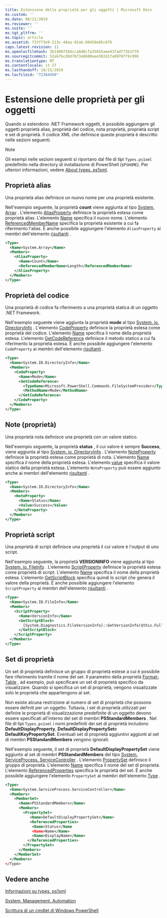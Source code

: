 ```yaml
---
title: Estensione delle proprietà per gli oggetti | Microsoft Docs
ms.custom: ''
ms.date: 08/21/2019
ms.reviewer: ''
ms.suite: ''
ms.tgt_pltfrm: ''
ms.topic: article
ms.assetid: f33ff3e9-213c-44aa-92ab-09450e65c676
caps.latest.revision: 11
ms.openlocfilehash: 3b14007384cca0d0cfa35655aee437adf73b1ff0
ms.sourcegitcommit: 52a67bcd9d7bf3e8600ea4302d1fa8970ff9c998
ms.translationtype: MT
ms.contentlocale: it-IT
ms.lasthandoff: 10/15/2019
ms.locfileid: "72364450"
---
```

# <a name="extending-properties-for-objects"></a>Estensione delle proprietà per gli oggetti

Quando si estendono .NET Framework oggetti, è possibile aggiungere gli oggetti proprietà alias, proprietà del codice, nota proprietà, proprietà script e set di proprietà. Il codice XML che definisce queste proprietà è descritto nelle sezioni seguenti.

> [!NOTE]
> Gli esempi nelle sezioni seguenti si riportano dal file di tipi `Types.ps1xml` predefinito nella directory di installazione di PowerShell (`$PSHOME`). Per ulteriori informazioni, vedere [About types. ps1xml](/powershell/module/microsoft.powershell.core/about/about_types.ps1xml).

## <a name="alias-properties"></a>Proprietà alias

Una proprietà alias definisce un nuovo nome per una proprietà esistente.

Nell'esempio seguente, la proprietà **count** viene aggiunta al tipo [System. Array](/dotnet/api/System.Array) . L'elemento [AliasProperty](/dotnet/api/system.management.automation.psaliasproperty) definisce la proprietà estesa come proprietà alias. L'elemento [Name](/dotnet/api/system.management.automation.psmemberinfo.name) specifica il nuovo nome. L'elemento [ReferencedMemberName](/dotnet/api/system.management.automation.psaliasproperty.referencedmembername) specifica la proprietà esistente a cui fa riferimento l'alias. È anche possibile aggiungere l'elemento `AliasProperty` ai membri dell'elemento [risultanti](/dotnet/api/system.management.automation.psmemberset) .

```xml
<Type>
  <Name>System.Array</Name>
  <Members>
    <AliasProperty>
      <Name>Count</Name>
      <ReferencedMemberName>Length</ReferencedMemberName>
    </AliasProperty>
  </Members>
</Type>
```

## <a name="code-properties"></a>Proprietà del codice

Una proprietà di codice fa riferimento a una proprietà statica di un oggetto .NET Framework.

Nell'esempio seguente viene aggiunta la proprietà **mode** al tipo [System. io. DirectoryInfo](/dotnet/api/System.IO.DirectoryInfo) . L'elemento [CodeProperty](/dotnet/api/system.management.automation.pscodeproperty) definisce la proprietà estesa come proprietà del codice. L'elemento [Name](/dotnet/api/system.management.automation.psmemberinfo.name) specifica il nome della proprietà estesa. L'elemento [GetCodeReference](/dotnet/api/system.management.automation.pscodeproperty.gettercodereference) definisce il metodo statico a cui fa riferimento la proprietà estesa. È anche possibile aggiungere l'elemento `CodeProperty` ai membri dell'elemento [risultanti](/dotnet/api/system.management.automation.psmemberset) .

```xml
<Type>
  <Name>System.IO.DirectoryInfo</Name>
  <Members>
    <CodeProperty>
      <Name>Mode</Name>
      <GetCodeReference>
        <TypeName>Microsoft.PowerShell.Commands.FileSystemProvider</TypeName>
        <MethodName>Mode</MethodName>
      </GetCodeReference>
    </CodeProperty>
  </Members>
</Type>
```

## <a name="note-properties"></a>Note (proprietà)

Una proprietà nota definisce una proprietà con un valore statico.

Nell'esempio seguente, la proprietà **status** , il cui valore è sempre **Success**, viene aggiunta al tipo [System. io. DirectoryInfo](/dotnet/api/System.IO.DirectoryInfo) . L'elemento [NoteProperty](/dotnet/api/system.management.automation.psnoteproperty) definisce la proprietà estesa come proprietà di nota. L'elemento [Name](/dotnet/api/system.management.automation.psmemberinfo.name) specifica il nome della proprietà estesa. L'elemento [value](/dotnet/api/system.management.automation.psnoteproperty.value) specifica il valore statico della proprietà estesa. L'elemento `NoteProperty` può essere aggiunto anche ai membri dell'elemento [risultanti](/dotnet/api/system.management.automation.psmemberset) .

```xml
<Type>
  <Name>System.IO.DirectoryInfo</Name>
  <Members>
    <NoteProperty>
      <Name>Status</Name>
      <Value>Success</Value>
    </NoteProperty>
  </Members>
</Type>
```

## <a name="script-properties"></a>Proprietà script

Una proprietà di script definisce una proprietà il cui valore è l'output di uno script.

Nell'esempio seguente, la proprietà **VERSIONINFO** viene aggiunta al tipo [System. io. FileInfo](/dotnet/api/System.IO.FileInfo) . L'elemento [ScriptProperty](/dotnet/api/system.management.automation.psscriptproperty) definisce la proprietà estesa come proprietà di script. L'elemento [Name](/dotnet/api/system.management.automation.psmemberinfo.name) specifica il nome della proprietà estesa. L'elemento [GetScriptBlock](/dotnet/api/system.management.automation.psscriptproperty.getterscript) specifica quindi lo script che genera il valore della proprietà. È anche possibile aggiungere l'elemento `ScriptProperty` ai membri dell'elemento [risultanti](/dotnet/api/system.management.automation.psmemberset) .

```xml
<Type>
  <Name>System.IO.FileInfo</Name>
  <Members>
    <ScriptProperty>
      <Name>VersionInfo</Name>
      <GetScriptBlock>
        [System.Diagnostics.FileVersionInfo]::GetVersionInfo($this.FullName)
      </GetScriptBlock>
    </ScriptProperty>
  </Members>
</Type>
```

## <a name="property-sets"></a>Set di proprietà

Un set di proprietà definisce un gruppo di proprietà estese a cui è possibile fare riferimento tramite il nome del set.
Il parametro della proprietà [Format-Table](/powershell/module/Microsoft.PowerShell.Utility/Format-Table)
 , ad esempio, può specificare un set di proprietà specifico da visualizzare. Quando si specifica un set di proprietà, vengono visualizzate solo le proprietà che appartengono al set.

Non esiste alcuna restrizione al numero di set di proprietà che possono essere definiti per un oggetto. Tuttavia, i set di proprietà utilizzati per definire le proprietà di visualizzazione predefinite di un oggetto devono essere specificati all'interno del set di membri **PSStandardMembers** . Nel file di tipi `Types.ps1xml` i nomi predefiniti dei set di proprietà includono **DefaultDisplayProperty**, **DefaultDisplayPropertySet**e **DefaultKeyPropertySet**. Eventuali set di proprietà aggiuntivi aggiunti al set di membri **PSStandardMembers** vengono ignorati.

Nell'esempio seguente, il set di proprietà **DefaultDisplayPropertySet** viene aggiunto al set di membri **PSStandardMembers** del tipo [System. ServiceProcess. ServiceController](/dotnet/api/System.ServiceProcess.ServiceController) . L'elemento [PropertySet](/dotnet/api/system.management.automation.pspropertyset) definisce il gruppo di proprietà. L'elemento [Name](/dotnet/api/system.management.automation.psmemberinfo.name) specifica il nome del set di proprietà. L'elemento [ReferencedProperties](/dotnet/api/system.management.automation.pspropertyset.referencedpropertynames) specifica le proprietà del set. È anche possibile aggiungere l'elemento `PropertySet` ai membri dell'elemento [Type](/dotnet/api/system.management.automation.pstypename) .

```xml
<Type>
  <Name>System.ServiceProcess.ServiceController</Name>
  <Members>
    <MemberSet>
      <Name>PSStandardMembers</Name>
      <Members>
        <PropertySet>
           <Name>DefaultDisplayPropertySet</Name>
           <ReferencedProperties>
            <Name>Status</Name
            <Name>Name</Name>
            <Name>DisplayName</Name>
          </ReferencedProperties>
        </PropertySet>
      </Members>
    </MemberSet>
  </Members>
</Type>
```

## <a name="see-also"></a>Vedere anche

[Informazioni su types. ps1xml](/powershell/module/microsoft.powershell.core/about/about_types.ps1xml)

[System. Management. Automation](/dotnet/api/System.Management.Automation)

[Scrittura di un cmdlet di Windows PowerShell](./writing-a-windows-powershell-cmdlet.md)
